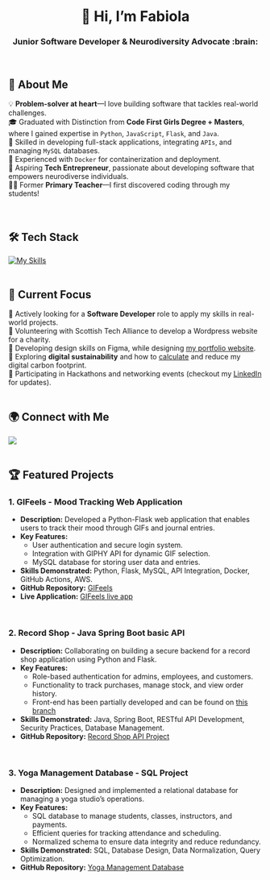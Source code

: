 <h1 align="center">👋 Hi, I’m Fabiola </h1>
<h3 align="center">Junior Software Developer & Neurodiversity Advocate :brain:</h3>
<br/>

## 🚀 About Me  


💡 **Problem-solver at heart**—I love building software that tackles real-world challenges.  
🎓 Graduated with Distinction from **Code First Girls Degree + Masters**, where I gained expertise in `Python`, `JavaScript`, `Flask`, and `Java`.  
🔧 Skilled in developing full-stack applications, integrating `APIs`, and managing `MySQL` databases.  
🐳 Experienced with `Docker` for containerization and deployment.  
💭 Aspiring **Tech Entrepreneur**, passionate about developing software that empowers neurodiverse individuals.  
👩‍🏫 Former **Primary Teacher**—I first discovered coding through my students!  
<br/>
<br/>

## 🛠 Tech Stack

[![My Skills](https://skillicons.dev/icons?i=py,js,html,css,mysql,flask,java,spring,maven,docker,idea,postman,pycharm,vscode)](https://skillicons.dev)
<br/>
<br/>
## 📌 Current Focus  

🔹 Actively looking for a **Software Developer** role to apply my skills in real-world projects.  
🔹 Volunteering with Scottish Tech Alliance to develop a Wordpress website for a charity.  
🔹 Developing design skills on Figma, while designing [my portfolio website](https://fabiola.dev).  
🔹 Exploring **digital sustainability** and how to [calculate](https://github.com/Fabi-P/carbon-calculator) and reduce my digital carbon footprint.  
🔹 Participating in Hackathons and networking events (checkout my [LinkedIn](http://www.linkedin.com/in/fabiola-palmas) for updates). 
<br/>
<br/>
## 🌍 Connect with Me  

<a href="https://www.linkedin.com/in/fabiola-palmas/">
  <img src='https://img.shields.io/badge/LinkedIn-blue?logo=linkedin&logoColor=white&style=for-the-badge' />
</a>

<br/>
<br/>

## 🏆 Featured Projects

### 1. GIFeels - Mood Tracking Web Application  
- **Description:** Developed a Python-Flask web application that enables users to track their mood through GIFs and journal entries.  
- **Key Features:**  
  - User authentication and secure login system.  
  - Integration with GIPHY API for dynamic GIF selection.  
  - MySQL database for storing user data and entries.  
- **Skills Demonstrated:** Python, Flask, MySQL, API Integration, Docker, GitHub Actions, AWS.  
- **GitHub Repository:** [GIFeels](https://github.com/Fabi-P/GIFeels)
- **Live Application:** [GIFeels live app](https://gifeels.fabiola.dev)
<br/>

### 2. Record Shop - Java Spring Boot basic API
- **Description:** Collaborating on building a secure backend for a record shop application using Python and Flask.  
- **Key Features:**  
  - Role-based authentication for admins, employees, and customers.  
  - Functionality to track purchases, manage stock, and view order history.
  - Front-end has been partially developed and can be found on [this branch](https://github.com/Fabi-P/record_shop_JAVA/tree/frontend-setup) 
- **Skills Demonstrated:** Java, Spring Boot, RESTful API Development, Security Practices, Database Management.  
- **GitHub Repository:** [Record Shop API Project](https://github.com/Fabi-P/record_shop_JAVA)  
<br/>

### 3. Yoga Management Database - SQL Project  
- **Description:** Designed and implemented a relational database for managing a yoga studio’s operations.  
- **Key Features:**  
  - SQL database to manage students, classes, instructors, and payments.  
  - Efficient queries for tracking attendance and scheduling.  
  - Normalized schema to ensure data integrity and reduce redundancy.  
- **Skills Demonstrated:** SQL, Database Design, Data Normalization, Query Optimization.  
- **GitHub Repository:** [Yoga Management Database](https://github.com/Fabi-P/Yoga_Management_Database_SQL)  

